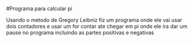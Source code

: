 #Programa para calcular pi

Usando o metodo de Gregory Leibniz fiz um programa onde ele vai usar dois contadores
e usar um for contar ate chegar em pi onde ele ira dar um pause no programa incluindo as partes positivas e negativas 